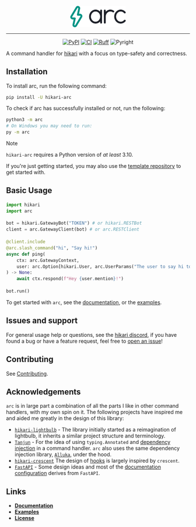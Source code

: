 <div align="center">
    <picture>
        <source media="(prefers-color-scheme: dark)" srcset="./docs/assets/branding/composed-darkmode.svg">
        <source media="(prefers-color-scheme: light)" srcset="./docs/assets/branding/composed-lightmode.svg">
        <img alt="The arc logo" src="./docs/assets/branding/composed-lightmode.svg" width="30%">
    </picture>
</div>

---

<div align="center">

[![PyPI](https://img.shields.io/pypi/v/hikari-arc)](https://pypi.org/project/hikari-arc)
[![CI](https://github.com/hypergonial/hikari-arc/actions/workflows/ci.yml/badge.svg)](https://github.com/hypergonial/hikari-arc/actions/workflows/ci.yml)
[![Ruff](https://img.shields.io/endpoint?url=https://raw.githubusercontent.com/charliermarsh/ruff/main/assets/badge/v1.json)](https://github.com/charliermarsh/ruff)
![Pyright](https://badgen.net/badge/Pyright/strict/2A6DB2)

</div>

A command handler for [hikari](https://github.com/hikari-py/hikari) with a focus on type-safety and correctness.

## Installation

To install arc, run the following command:

```sh
pip install -U hikari-arc
```

To check if arc has successfully installed or not, run the following:

```sh
python3 -m arc
# On Windows you may need to run:
py -m arc
```

> [!NOTE]
> `hikari-arc` requires a Python version of *at least* 3.10.

If you're just getting started, you may also use the [template repository](https://github.com/hypergonial/arc-template) to get started with.

## Basic Usage

```py
import hikari
import arc

bot = hikari.GatewayBot("TOKEN") # or hikari.RESTBot
client = arc.GatewayClient(bot) # or arc.RESTClient

@client.include
@arc.slash_command("hi", "Say hi!")
async def ping(
    ctx: arc.GatewayContext,
    user: arc.Option[hikari.User, arc.UserParams("The user to say hi to.")]
) -> None:
    await ctx.respond(f"Hey {user.mention}!")

bot.run()
```

To get started with `arc`, see the [documentation](https://arc.hypergonial.com), or the [examples](https://github.com/hypergonial/hikari-arc/tree/main/examples).

## Issues and support

For general usage help or questions, see the [hikari discord](https://discord.gg/hikari), if you have found a bug or have a feature request, feel free to [open an issue](https://github.com/hypergonial/hikari-arc/issues/new/choose)!

## Contributing

See [Contributing](./CONTRIBUTING.md).

## Acknowledgements

`arc` is in large part a combination of all the parts I like in other command handlers, with my own spin on it. The following projects have inspired me and aided me greatly in the design of this library:

- [`hikari-lightbulb`](https://github.com/tandemdude/hikari-lightbulb) - The library initially started as a reimagination of lightbulb, it inherits a similar project structure and terminology.
- [`Tanjun`](https://github.com/FasterSpeeding/Tanjun) - For the idea of using `typing.Annotated` and [dependency injection](https://arc.hypergonial.com/guides/dependency_injection/) in a command handler. `arc` also uses the same dependency injection library, [`Alluka`](https://github.com/FasterSpeeding/Alluka), under the hood.
- [`hikari-crescent`](https://github.com/hikari-crescent/hikari-crescent) The design of [hooks](https://arc.hypergonial.com/guides/hooks/) is largely inspired by `crescent`.
- [`FastAPI`](https://github.com/tiangolo/fastapi) - Some design ideas and most of the [documentation](https://arc.hypergonial.com/) [configuration](https://github.com/hypergonial/hikari-arc/blob/main/mkdocs.yml) derives from `FastAPI`.

## Links

- [**Documentation**](https://arc.hypergonial.com)
- [**Examples**](https://github.com/hypergonial/hikari-arc/tree/main/examples)
- [**License**](https://github.com/hypergonial/hikari-arc/blob/main/LICENSE)

